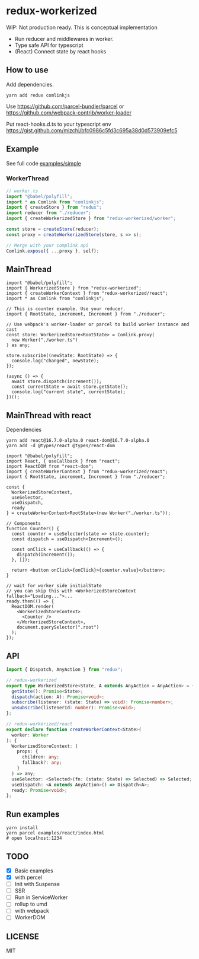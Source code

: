 # redux-workerized

WIP: Not production ready. This is conceptual implementation

- Run reducer and middlewares in worker.
- Type safe API for typescript
- (React) Connect state by react hooks

## How to use

Add dependencies.

```
yarn add redux comlinkjs
```

Use https://github.com/parcel-bundler/parcel or https://github.com/webpack-contrib/worker-loader

Put react-hooks.d.ts to your typescript env https://gist.github.com/mizchi/bfc0986c5fd3c695a38d0d573909efc5

## Example

See full code [examples/simple](examples/simple)

### WorkerThread

```typescript
// worker.ts
import "@babel/polyfill";
import * as Comlink from "comlinkjs";
import { createStore } from "redux";
import reducer from "./reducer";
import { createWorkerizedStore } from "redux-workerized/worker";

const store = createStore(reducer);
const proxy = createWorkerizedStore(store, s => s);

// Merge with your complink api
Comlink.expose({ ...proxy }, self);
```

## MainThread

```tsx
import "@babel/polyfill";
import { WorkerizedStore } from "redux-workerized";
import { createWorkerContext } from "redux-workerized/react";
import * as Comlink from "comlinkjs";

// This is counter example. Use your reducer.
import { RootState, increment, Increment } from "./reducer";

// Use webpack's worker-loader or parcel to build worker instance and cast
const store: WorkerizedStore<RootState> = Comlink.proxy(
  new Worker("./worker.ts")
) as any;

store.subscribe((newState: RootState) => {
  console.log("changed", newState);
});

(async () => {
  await store.dispatch(increment());
  const currentState = await store.getState();
  console.log("current state", currentState);
})();
```

## MainThread with react

Dependencies

```
yarn add react@16.7.0-alpha.0 react-dom@16.7.0-alpha.0
yarn add -d @types/react @types/react-dom
```

```tsx
import "@babel/polyfill";
import React, { useCallback } from "react";
import ReactDOM from "react-dom";
import { createWorkerContext } from "redux-workerized/react";
import { RootState, increment, Increment } from "./reducer";

const {
  WorkerizedStoreContext,
  useSelector,
  useDispatch,
  ready
} = createWorkerContext<RootState>(new Worker("./worker.ts"));

// Components
function Counter() {
  const counter = useSelector(state => state.counter);
  const dispatch = useDispatch<Increment>();

  const onClick = useCallback(() => {
    dispatch(increment());
  }, []);

  return <button onClick={onClick}>{counter.value}</button>;
}

// wait for worker side initialState
// you can skip this with <WorkerizedStoreContext fallback="Loading...">...
ready.then(() => {
  ReactDOM.render(
    <WorkerizedStoreContext>
      <Counter />
    </WorkerizedStoreContext>,
    document.querySelector(".root")
  );
});
```

## API

```ts
import { Dispatch, AnyAction } from "redux";

// redux-workerized
export type WorkerizedStore<State, A extends AnyAction = AnyAction> = {
  getState(): Promise<State>;
  dispatch(action: A): Promise<void>;
  subscribe(listener: (state: State) => void): Promise<number>;
  unsubscribe(listenerId: number): Promise<void>;
};

// redux-workerized/react
export declare function createWorkerContext<State>(
  worker: Worker
): {
  WorkerizedStoreContext: (
    props: {
      children: any;
      fallback?: any;
    }
  ) => any;
  useSelector: <Selected>(fn: (state: State) => Selected) => Selected;
  useDispatch: <A extends AnyAction>() => Dispatch<A>;
  ready: Promise<void>;
};
```

## Run examples

```
yarn install
yarn parcel examples/react/index.html
# open localhost:1234
```

## TODO

- [x] Basic examples
- [x] with percel
- [ ] Init with Suspense
- [ ] SSR
- [ ] Run in ServiceWorker
- [ ] rollup to umd
- [ ] with webpack
- [ ] WorkerDOM

## LICENSE

MIT
